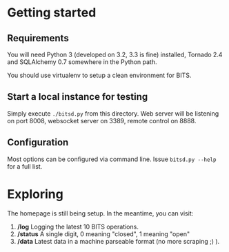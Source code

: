 Getting started
===============

Requirements
------------

You will need Python 3 (developed on 3.2, 3.3 is fine) installed,
Tornado 2.4 and SQLAlchemy 0.7 somewhere in the Python path.

You should use virtualenv to setup a clean environment for BITS.

Start a local instance for testing
----------------------------------

Simply execute `./bitsd.py` from this directory. Web server will be listening on
port 8008, websocket server on 3389, remote control on 8888.

Configuration
-------------

Most options can be configured via command line. Issue `bitsd.py --help`
for a full list.

Exploring
=========

The homepage is still being setup. In the meantime, you can visit:

1. **/log** Logging the latest 10 BITS operations.
2. **/status** A single digit, 0 meaning "closed", 1 meaning "open"
3. **/data** Latest data in a machine parseable format (no more scraping ;) ).